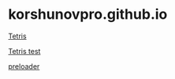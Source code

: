 # korshunovpro.github.io

[Tetris](https://korshunovpro.github.io/tetris/index.html)

[Tetris test](https://korshunovpro.github.io/tetro/index.html)

[preloader](https://korshunovpro.github.io/preloader/index.html)
